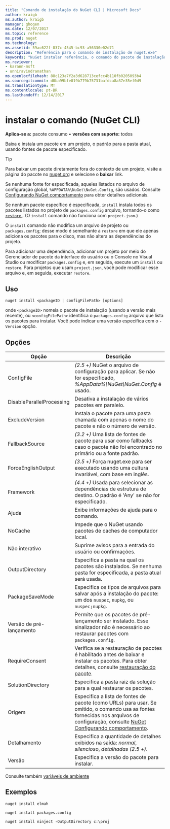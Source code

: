 ```yaml
---
title: "Comando de instalação do NuGet CLI | Microsoft Docs"
author: kraigb
ms.author: kraigb
manager: ghogen
ms.date: 12/07/2017
ms.topic: reference
ms.prod: nuget
ms.technology: 
ms.assetid: 59ac622f-837c-4545-bc93-a56330e02d71
description: "Referência para o comando de instalação de nuget.exe"
keywords: "NuGet instalar referência, o comando do pacote de instalação"
ms.reviewer:
- karann-msft
- unniravindranathan
ms.openlocfilehash: 88c123a7f2a3d628713cefcc4b110fb0205093b4
ms.sourcegitcommit: d0ba99bfe019b779b75731bafdca8a37e35ef0d9
ms.translationtype: MT
ms.contentlocale: pt-BR
ms.lasthandoff: 12/14/2017
---
```

# <a name="install-command-nuget-cli"></a>instalar o comando (NuGet CLI)

**Aplica-se a:** pacote consumo &bullet; **versões com suporte:** todos

Baixa e instala um pacote em um projeto, o padrão para a pasta atual, usando fontes de pacote especificado.

> [!Tip]
> Para baixar um pacote diretamente fora do contexto de um projeto, visite a página do pacote no [nuget.org](https://www.nuget.org) e selecione o **baixar** link. 

Se nenhuma fonte for especificada, aqueles listados no arquivo de configuração global, `%APPDATA%\NuGet\NuGet.Config`, são usados. Consulte [Configurando NuGet comportamento](../consume-packages/configuring-nuget-behavior.md) para obter detalhes adicionais.

Se nenhum pacote específico é especificada, `install` instala todos os pacotes listados no projeto de `packages.config` arquivo, tornando-o como [ `restore` ](#restore). (O `install` comando não funciona com `project.json`.)

O `install` comando não modifica um arquivo de projeto ou `packages.config`; desse modo é semelhante a `restore` em que ele apenas adiciona os pacotes para o disco, mas não altera as dependências do projeto.

Para adicionar uma dependência, adicionar um projeto por meio do Gerenciador de pacote da interface do usuário ou o Console no Visual Studio ou modificar `packages.config` e, em seguida, execute um `install` ou `restore`. Para projetos que usam `project.json`, você pode modificar esse arquivo e, em seguida, executar `restore`.

## <a name="usage"></a>Uso

```
nuget install <packageID | configFilePath> [options]
```

onde `<packageID>` nomeia o pacote de instalação (usando a versão mais recente), ou `<configFilePath>` identifica o `packages.config` arquivo que lista os pacotes para instalar. Você pode indicar uma versão específica com o `-Version` opção.

## <a name="options"></a>Opções

| Opção | Descrição |
| --- | --- |
| ConfigFile | *(2.5 +)*  NuGet o arquivo de configuração para aplicar. Se não for especificado, *%AppData%\NuGet\NuGet.Config* é usado. |
| DisableParallelProcessing | Desativa a instalação de vários pacotes em paralelo. |
| ExcludeVersion | Instala o pacote para uma pasta chamada com apenas o nome do pacote e não o número de versão. |
| FallbackSource | *(3.2 +)*  Uma lista de fontes de pacote para usar como fallbacks caso o pacote não foi encontrado no primário ou a fonte padrão. |
| ForceEnglishOutput | *(3.5 +)*  Força nuget.exe para ser executado usando uma cultura invariável, com base em inglês. |
| Framework | *(4.4 +)*  Usada para selecionar as dependências de estrutura de destino. O padrão é 'Any' se não for especificado. |
| Ajuda | Exibe informações de ajuda para o comando. |
| NoCache | Impede que o NuGet usando pacotes de caches de computador local. |
| Não interativo | Suprime avisos para a entrada do usuário ou confirmações. |
| OutputDirectory | Especifica a pasta na qual os pacotes são instalados. Se nenhuma pasta for especificada, a pasta atual será usada. |
| PackageSaveMode | Especifica os tipos de arquivos para salvar após a instalação do pacote: um dos `nuspec`, `nupkg`, ou `nuspec;nupkg`. |
| Versão de pré-lançamento | Permite que os pacotes de pré-lançamento ser instalado. Esse sinalizador não é necessário ao restaurar pacotes com `packages.config`. |
| RequireConsent | Verifica se a restauração de pacotes é habilitado antes de baixar e instalar os pacotes. Para obter detalhes, consulte [restauração do pacote](../consume-packages/package-restore.md). |
| SolutionDirectory | Especifica a pasta raiz da solução para a qual restaurar os pacotes. |
| Origem | Especifica a lista de fontes de pacote (como URLs) para usar. Se omitido, o comando usa as fontes fornecidas nos arquivos de configuração, consulte [NuGet Configurando comportamento](../Consume-Packages/Configuring-NuGet-Behavior.md). |
| Detalhamento | Especifica a quantidade de detalhes exibidos na saída: *normal*, *silencioso*, *detalhadas (2.5 +)*. |
| Versão | Especifica a versão do pacote para instalar. |

Consulte também [variáveis de ambiente](cli-ref-environment-variables.md)

## <a name="examples"></a>Exemplos

```
nuget install elmah

nuget install packages.config

nuget install ninject -OutputDirectory c:\proj
```

